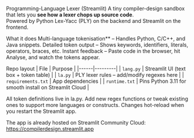 Programming-Language Lexer (Streamlit)
A tiny compiler-design sandbox that lets you **see how a lexer chops up source code**.  
Powered by Python Lex-Yacc (PLY) on the backend and Streamlit on the frontend.

What it does
Multi-language tokenisation** – Handles Python, C/C++, and Java snippets.
Detailed token output – Shows keywords, identifiers, literals, operators, braces, etc.
Instant feedback – Paste code in the browser, hit Analyse, and watch the tokens appear.

Repo layout
| File | Purpose |
|------|---------|
| `lang.py` | Streamlit UI (text box + token table) |
| `la.py`   | PLY lexer rules – add/modify regexes here |
| `requirements.txt` | App dependencies |
| `runtime.txt` | Pins Python 3.11 for smooth install on Streamlit Cloud |

All token definitions live in la.py.
Add new regex functions or tweak existing ones to support more languages or constructs. Changes hot-reload when you restart the Streamlit app.

The app is already hosted on Streamlit Community Cloud:
https://compilerdesign.streamlit.app
